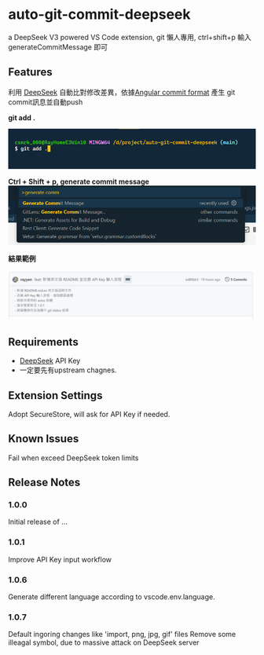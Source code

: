 # auto-git-commit-deepseek

a DeepSeek V3 powered VS Code extension, git 懶人專用, ctrl+shift+p 輸入 generateCommitMessage 即可

## Features

利用 [DeepSeek](https://www.deepseek.com/) 自動比對修改差異，依據[Angular commit format](https://github.com/angular/angular/blob/main/CONTRIBUTING.md) 產生 git commit訊息並自動push

**git add .**

![1738129196418](image/README/1738129196418.png)

**Ctrl + Shift + p, generate commit message**
![1738129330842](image/README/1738129330842.png)

**結果範例**

![1738128627027](image/README/1738128627027.png)

## Requirements

* [DeepSeek](https://www.deepseek.com/) API Key
* 一定要先有upstream chagnes.

## Extension Settings

Adopt SecureStore, will ask for API Key if needed.

## Known Issues

Fail when exceed DeepSeek token limits

## Release Notes

### 1.0.0

Initial release of ...

### 1.0.1

Improve API Key input workflow

### 1.0.6

Generate different language according to vscode.env.language.

### 1.0.7

Default ingoring changes like 'import, png, jpg, gif' files
Remove some illeagal symbol, due to massive attack on DeepSeek server
